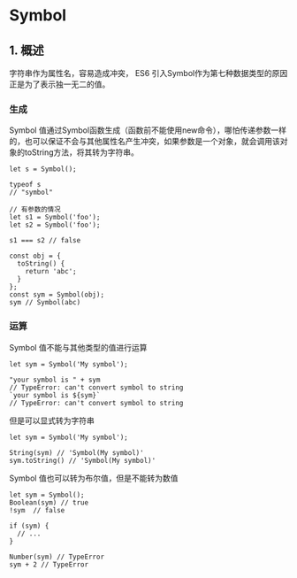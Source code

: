 # Symbol

## 1. 概述

字符串作为属性名，容易造成冲突， ES6 引入Symbol作为第七种数据类型的原因正是为了表示独一无二的值。

### 生成

Symbol 值通过Symbol函数生成（函数前不能使用new命令），哪怕传递参数一样的，也可以保证不会与其他属性名产生冲突，如果参数是一个对象，就会调用该对象的toString方法，将其转为字符串。

```
let s = Symbol();

typeof s
// "symbol"

// 有参数的情况
let s1 = Symbol('foo');
let s2 = Symbol('foo');

s1 === s2 // false

const obj = {
  toString() {
    return 'abc';
  }
};
const sym = Symbol(obj);
sym // Symbol(abc)

```

### 运算


Symbol 值不能与其他类型的值进行运算

```
let sym = Symbol('My symbol');

"your symbol is " + sym
// TypeError: can't convert symbol to string
`your symbol is ${sym}`
// TypeError: can't convert symbol to string
```

但是可以显式转为字符串

```
let sym = Symbol('My symbol');

String(sym) // 'Symbol(My symbol)'
sym.toString() // 'Symbol(My symbol)'
```

Symbol 值也可以转为布尔值，但是不能转为数值

```
let sym = Symbol();
Boolean(sym) // true
!sym  // false

if (sym) {
  // ...
}

Number(sym) // TypeError
sym + 2 // TypeError
```


